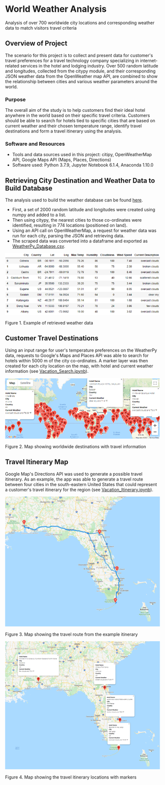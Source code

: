 # World Weather Analysis

Analysis of over 700 worldwide city locations and corresponding weather data to match visitors travel criteria

## Overview of Project

The scenario for this project is to collect and present data for customer's travel preferences for a travel technology company specializing in internet-related services in the hotel and lodging industry. Over 500 random latitude and longitudes, collected from the citypy module, and their corresponding JSON weather data from the OpenWeather map API, are combined to show the relationship between cities and various weather parameters around the world.

### Purpose

The overall aim of the study is to help customers find their ideal hotel anywhere in the world based on their specific travel criteria. Customers should be able to search for hotels tied to specific cities that are based on current weather and their chosen temperature range, identify travel destinations and form a travel itinerary using the analysis. 

### Software and Resources

* Tools and data sources used in this project: citipy, OpenWeatherMap API, Google Maps API (Maps, Places, Directions)
* Software used: Python 3.7.9, Jupyter Notebook 6.1.4, Anaconda 1.10.0

## Retrieving City Destination and Weather Data to Build Database

The analysis used to build the weather database can be found [here](https://github.com/jkenning/World_Weather_Analysis/blob/main/Weather_Database/Weather_Database.ipynb). 

- First, a set of 2000 random latitude and longitudes were created using numpy and added to a list. 
- Then using citypy, the nearest cities to those co-ordinates were identified, resulting in 774 locations (positioned on land). 
- Using an API call on OpenWeatherMap, a request for weather data was run for each city, parsing the JSON and retrieving data.
- The scraped data was converted into a dataframe and exported as [WeatherPy_Database.csv](https://github.com/jkenning/World_Weather_Analysis/blob/main/Weather_Database/WeatherPy_Database.csv).

![](https://github.com/jkenning/World_Weather_Analysis/blob/main/Weather_Database/Weather_database_dataframe.png)

Figure 1. Example of retrieved weather data

## Customer Travel Destinations

Using an input range for user's temperature preferences on the WeatherPy data, requests to Google's Maps and Places API was able to search for hotels within 5000 m of the city co-ordinates. A marker layer was then created for each city location on the map, with hotel and current weather information (see [Vacation_Search.ipynb](https://github.com/jkenning/World_Weather_Analysis/blob/main/Vacation_Search/Vacation_Search.ipynb)).

![](https://github.com/jkenning/World_Weather_Analysis/blob/main/Vacation_Search/WeatherPy_vacation_map.png)

Figure 2. Map showing worldwide destinations with travel information

## Travel Itinerary Map

Google Map's Directions API was used to generate a possible travel itinerary. As an example, the app was able to generate a travel route between four cities in the south-eastern United States that could represent a customer's travel itinerary for the region (see [Vacation_Itinerary.ipynb](https://github.com/jkenning/World_Weather_Analysis/blob/main/Vacation_Itinerary/Vacation_Itinerary.ipynb)).

![](https://github.com/jkenning/World_Weather_Analysis/blob/main/Vacation_Itinerary/WeatherPy_travel_map.png)

Figure 3. Map showing the travel route from the example itinerary

![](https://github.com/jkenning/World_Weather_Analysis/blob/main/Vacation_Itinerary/WeatherPy_travel_markers.png)

Figure 4. Map showing the travel itinerary locations with markers

